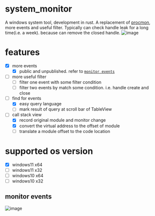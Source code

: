 # system_monitor
A windows system tool, development in rust. A replacement of [procmon](https://learn.microsoft.com/zh-cn/sysinternals/downloads/procmon), more events and useful filter. Typically can check handle leak for a long time(i.e. a week). because can remove the closed handle.
![image](https://github.com/wuanzhuan/system_monitor/assets/11628049/a1cbd86e-eeb7-4edb-9898-ce2bf2c74959)

# features
- [x] more events
  - [x] public and unpublished. refer to [`monitor events`](#monitor-events)
- [ ] more useful filter
  - [ ] filter one event with some filter condition
  - [ ] filter two events by match some condition. i.e. handle create and close
- [ ] find for events
  - [x] easy query language
  - [ ] mark result of query at scroll bar of TableView
- [ ] call stack view
  - [x] record original module and monitor change
  - [x] convert the virtual address to the offset of module
  - [ ] translate a module offset to the code location

# supported os version
- [x] windows11 x64
- [ ] windows11 x32
- [ ] windows10 x64
- [ ] windows10 x32

## monitor events
![image](https://github.com/wuanzhuan/system_monitor/assets/11628049/8956c35a-031e-4045-92db-aa4d906a004d)


